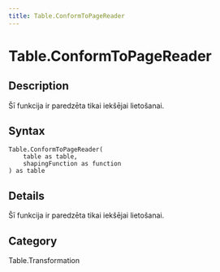 ```yaml
---
title: Table.ConformToPageReader
---
```


# Table.ConformToPageReader


## Description

Šī funkcija ir paredzēta tikai iekšējai lietošanai.


## Syntax

```powerquery
Table.ConformToPageReader(
    table as table,
    shapingFunction as function
) as table
```


## Details

Šī funkcija ir paredzēta tikai iekšējai lietošanai.



## Category
Table.Transformation
